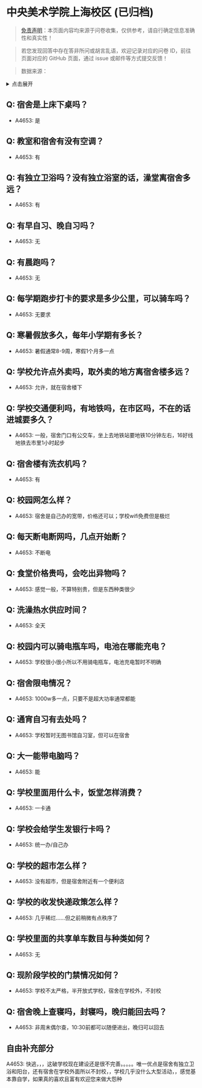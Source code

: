 # 中央美术学院上海校区 (已归档)

> [免责声明](https://colleges.chat/#_3)：本页面内容均来源于问卷收集，仅供参考，请自行确定信息准确性和真实性！

> 若您发现回答中存在答非所问或胡言乱语，欢迎记录对应的问卷 ID，前往页面对应的 GitHub 页面，通过 issue 或邮件等方式提交反馈！

> 数据来源：

<details><summary>点击展开</summary>
<ul>
<li>A4653: 匿名 (2022 年 06 月)</li>
</ul>
</details>

## Q: 宿舍是上床下桌吗？

- A4653: 是

## Q: 教室和宿舍有没有空调？

- A4653: 有

## Q: 有独立卫浴吗？没有独立浴室的话，澡堂离宿舍多远？

- A4653: 有

## Q: 有早自习、晚自习吗？

- A4653: 无

## Q: 有晨跑吗？

- A4653: 无

## Q: 每学期跑步打卡的要求是多少公里，可以骑车吗？

- A4653: 无要求

## Q: 寒暑假放多久，每年小学期有多长？

- A4653: 暑假通常8-9周，寒假1个月多一点

## Q: 学校允许点外卖吗，取外卖的地方离宿舍楼多远？

- A4653: 允许，就在宿舍楼下

## Q: 学校交通便利吗，有地铁吗，在市区吗，不在的话进城要多久？

- A4653: 一般，宿舍门口有公交车，坐上去地铁站要地铁10分钟左右，16好线地铁去市里1小时起步

## Q: 宿舍楼有洗衣机吗？

- A4653: 有

## Q: 校园网怎么样？

- A4653: 宿舍是自己办的宽带，价格还可以；学校wifi免费但是极烂

## Q: 每天断电断网吗，几点开始断？

- A4653: 不断电

## Q: 食堂价格贵吗，会吃出异物吗？

- A4653: 感觉一般，不算特别贵，但是东西种类很少

## Q: 洗澡热水供应时间？

- A4653: 全天

## Q: 校园内可以骑电瓶车吗，电池在哪能充电？

- A4653: 学校很小很小所以不用骑电瓶车，电池充电暂时不明确

## Q: 宿舍限电情况？

- A4653: 1000w多一点，只要不是超大功率通常都能

## Q: 通宵自习有去处吗？

- A4653: 学校暂时无图书馆自习室，但可以在宿舍

## Q: 大一能带电脑吗？

- A4653: 能

## Q: 学校里面用什么卡，饭堂怎样消费？

- A4653: 一卡通

## Q: 学校会给学生发银行卡吗？

- A4653: 统一办/自己办

## Q: 学校的超市怎么样？

- A4653: 没有超市，但是宿舍附近有一个便利店

## Q: 学校的收发快递政策怎么样？

- A4653: 几乎稀烂……但之前稍微有点秩序了

## Q: 学校里面的共享单车数目与种类如何？

- A4653: 无

## Q: 现阶段学校的门禁情况如何？

- A4653: 学校不太严格，半开放式学校，宿舍在学校外，不封校

## Q: 宿舍晚上查寝吗，封寝吗，晚归能回去吗？

- A4653: 非周末偶尔查，10:30前都可以随便进出，晚归可以回去

## 自由补充部分

A4653: 快逃，，，这破学校现在建设还是很不完善。。。。。唯一优点是宿舍有独立卫浴和阳台，还有宿舍在学校外面所以不封校，，学校几乎没什么大型活动，，感觉基本靠自学，如果真的喜欢且富有欢迎您来做大怨种